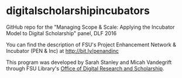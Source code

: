 # digitalscholarshipincubators
GitHub repo for the "Managing Scope &amp; Scale: Applying the Incubator Model to Digital Scholarship" panel, DLF 2016

You can find the description of FSU's Project Enhancement Network & Incubator (PEN & Inc) at http://bit.ly/penandinc

This program was developed by Sarah Stanley and Micah Vandegrift through FSU Library's [Office of Digital Research and Scholarship](http://lib.fsu.edu/drs).
